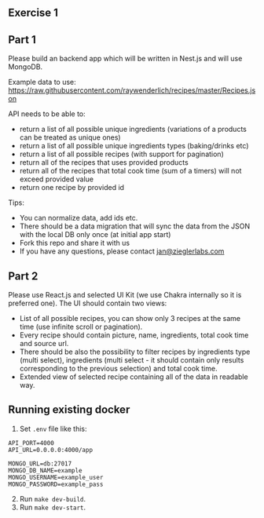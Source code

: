 ## Exercise 1

## Part 1
Please build an backend app which will be written in Nest.js and will use MongoDB.

Example data to use: https://raw.githubusercontent.com/raywenderlich/recipes/master/Recipes.json

API needs to be able to:
- return a list of all possible unique ingredients (variations of a products can be treated as unique ones)
- return a list of all possible unique ingredients types (baking/drinks etc)
- return a list of all possible recipes (with support for pagination)
- return all of the recipes that uses provided products
- return all of the recipes that total cook time (sum of a timers) will not exceed provided value
- return one recipe by provided id

Tips:
- You can normalize data, add ids etc.
- There should be a data migration that will sync the data from the JSON with the local DB only once (at initial app start)
- Fork this repo and share it with us
- If you have any questions, please contact jan@zieglerlabs.com

## Part 2
Please use React.js and selected UI Kit (we use Chakra internally so it is preferred one).
The UI should contain two views:
- List of all possible recipes, you can show only 3 recipes at the same time (use infinite scroll or pagination).
- Every recipe should contain picture, name, ingredients, total cook time and source url.
- There should be also the possibility to filter recipes by ingredients type (multi select), ingredients (multi select - it should contain only results corresponding to the previous selection) and total cook time.
- Extended view of selected recipe containing all of the data in readable way.

## Running existing docker
1. Set `.env` file like this:

```
API_PORT=4000
API_URL=0.0.0.0:4000/app

MONGO_URL=db:27017
MONGO_DB_NAME=example
MONGO_USERNAME=example_user
MONGO_PASSWORD=example_pass
```
2. Run `make dev-build`.
3. Run `make dev-start`.

